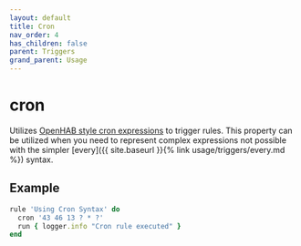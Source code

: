 ```yaml
---
layout: default
title: Cron
nav_order: 4
has_children: false
parent: Triggers
grand_parent: Usage
---
```


# cron

Utilizes [OpenHAB style cron expressions](https://www.openhab.org/docs/configuration/rules-dsl.html#time-based-triggers) to trigger rules.  This property can be utilized when you need to represent complex expressions not possible with the simpler [every]({{ site.baseurl }}{% link usage/triggers/every.md %}) syntax.

## Example

```ruby
rule 'Using Cron Syntax' do
  cron '43 46 13 ? * ?'
  run { logger.info "Cron rule executed" }
end
```
